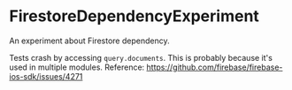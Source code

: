 # FirestoreDependencyExperiment
An experiment about Firestore dependency.

Tests crash by accessing `query.documents`.
This is probably because it's used in multiple modules.
Reference: https://github.com/firebase/firebase-ios-sdk/issues/4271
